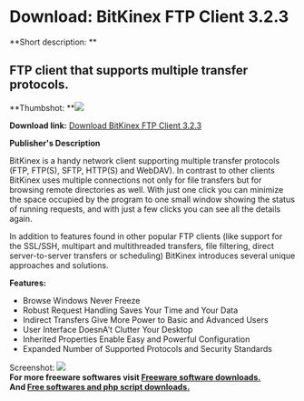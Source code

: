 # Download: BitKinex FTP Client 3.2.3

**Short description: **

## FTP client that supports multiple transfer protocols.

  
**Thumbshot: **![](http://www.freewarefiles.com/screenshot/btknxftp_md.jpg)   
  
**Download link:** [Download BitKinex FTP Client 3.2.3](http://freesoftwares.boysofts.com/BitKinex-FTP-Client_program_57588.html)  
  

**Publisher's Description**  
  

BitKinex is a handy network client supporting multiple transfer protocols
(FTP, FTP(S), SFTP, HTTP(S) and WebDAV). In contrast to other clients BitKinex
uses multiple connections not only for file transfers but for browsing remote
directories as well. With just one click you can minimize the space occupied
by the program to one small window showing the status of running requests, and
with just a few clicks you can see all the details again.

In addition to features found in other popular FTP clients (like support for
the SSL/SSH, multipart and multithreaded transfers, file filtering, direct
server-to-server transfers or scheduling) BitKinex introduces several unique
approaches and solutions.

**Features:**

  * Browse Windows Never Freeze 
  * Robust Request Handling Saves Your Time and Your Data 
  * Indirect Transfers Give More Power to Basic and Advanced Users 
  * User Interface DoesnA't Clutter Your Desktop 
  * Inherited Properties Enable Easy and Powerful Configuration 
  * Expanded Number of Supported Protocols and Security Standards 

  
  
Screenshot: ![](http://www.freewarefiles.com/screenshot/btknxftp.jpg)  
**For more freeware softwares visit [Freeware software downloads.](http://freesoftwares.boysofts.com/)**   
**And [Free softwares and php script downloads.](http://www.boysofts.com/)**

